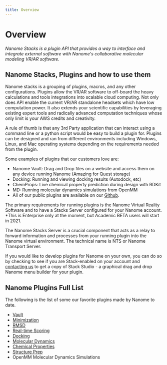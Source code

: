 ```yaml
---
title: Overview
---
```


# Overview

*Nanome Stacks is a plugin API that provides a way to interface and integrate external software with Nanome's collaborative molecular modeling VR/AR software.*

## Nanome Stacks, Plugins and how to use them

 Nanome stacks is a grouping of plugins, macros, and any other configurations. Plugins allow the VR/AR software to off-board the heavy calculations and tools integrations into scalable cloud computing. Not only does API enable the current VR/AR standalone headsets which have low computation power. It also extends your scientific capabilities by leveraging existing expert tools and radically advanced computation techniques whose only limit is your AWS credits and creativity.

A rule of thumb is that any 3rd Party application that can interact using a command line or a python script would be easy to build a plugin for. Plugins can be designed and ran from different environments including Windows, Linux, and Mac operating systems depending on the requirements needed from the plugin.

Some examples of plugins that our customers love are:
- Nanome Vault: Drag and Drop files on a website and access them on any device running Nanome (Amazing for Quest storage)
- Docking: Running and viewing docking results (Autodock, etc)
- ChemProps: Live chemical property prediction during design with RDKit 
- MD: Running molecular dynamics simulations from OpenMM
- All of our public plugins are available on our [Github](https://github.com/nanome-ai).

The primary requirements for running plugins is the Nanome Virtual Reality Software and to have a Stacks Server configured for your Nanome account. *This is Enterprise only at the moment, but Academic BETA users will start in 2021. 

The Nanome Stacks Server is a crucial component that acts as a relay to forward information and processes from your running plugin into the Nanome virtual environment. The technical name is NTS or Nanome Transport Server.

If you would like to develop plugins for Nanome on your own, you can do so by checking to see if you are Stack-enabled on your account and [contacting us](mail:hello@nanome.ai) to get a copy of Stack Studio - a graphical drag and drop Nanome menu builder for your plugin.

## Nanome Plugins Full List

The following is the list of some our favorite plugins made by Nanome to date.

- [Vault](vault.md)
- [Minimization](minimization.md)
- [RMSD](rmsd.md)
- [Real-time Scoring](realtimescoring.md)
- [Docking](docking.md)
- [Molecular Dynamics](moleculardynamics.md)
- [Chemical Properties](chemicalproperties.md)
- [Structure Prep](structureprep.md)
- OpenMM Molecular Dynamics Simulations
